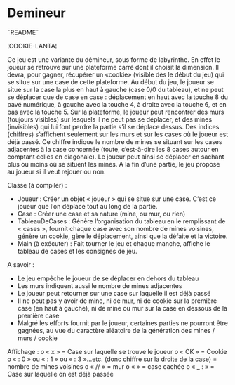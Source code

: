 # Demineur
¯README¯

¦COOKIE-LANTA¦

Ce jeu est une variante du démineur, sous forme de labyrinthe. En effet le joueur se retrouve sur une 
plateforme carré dont il choisit la dimension. Il devra, pour gagner, récupérer  un  «cookie» (visible 
dès le début du jeu) qui se situe sur une case de cette plateforme.  Au début du jeu, le joueur se situe 
sur la case la plus en haut à gauche (case 0/0 du tableau), et ne peut se déplacer que de case en 
case : déplacement en haut avec la touche 8 du pavé numérique, à gauche avec la touche 4, à droite 
avec la touche 6, et en bas avec la touche 5. Sur la plateforme, le joueur peut rencontrer des murs 
(toujours visibles) sur lesquels il ne peut pas se déplacer, et des mines (invisibles) qui lui font perdre 
la partie s’il se déplace dessus. Des indices (chiffres) s’affichent seulement sur les murs et sur les 
cases où le joueur est déjà passé. Ce chiffre indique le nombre de mines se situant sur les cases 
adjacentes à la case concernée (toute, c’est-à-dire les 8 cases autour en comptant celles en 
diagonale). Le joueur peut ainsi se déplacer en sachant plus ou moins où se situent les mines. A la fin 
d’une partie, le jeu propose au joueur si il veut rejouer ou non.

Classe (à compiler) : 
*	Joueur : Créer un objet « joueur » qui se situe sur une case. C’est ce joueur que l’on déplace 
	tout au long de la partie.
*	Case : Créer une case et sa nature (mine, ou mur, ou rien)
*	TableauDeCases : Génère l’organisation du tableau en le remplissant de « cases », fournit 
	chaque case avec son nombre de mines voisines, génère un cookie, gère le déplacement, 
	ainsi que la défaite et la victoire.
*	Main (à exécuter) : Fait tourner le jeu et chaque manche, affiche le tableau de cases et les 
	consignes de jeu. 


A savoir : 
*	Le jeu empêche le joueur de se déplacer en dehors du tableau 
*	Les murs indiquent aussi le nombre de mines adjacentes
*	Le joueur peut retourner sur une case sur laquelle il est déjà passé
*	Il ne peut pas y avoir de mine, ni de mur, ni de cookie sur la première case (en haut à 
	gauche), ni de mine ou mur sur la case en dessous de la première case
*	Malgré les efforts fournit par le joueur, certaines parties ne pourront être gagnées, au vue du 
	caractère aléatoire de la génération des mines / murs / cookie

Affichage :
o	« x » = Case sur laquelle se trouve le joueur
o	« CK » = Cookie
o	« : 0 » ou « : 1 » ou « : 3 »…etc. (donc chiffre sur la droite de la case) = nombre de mines 
	voisines
o	« // » = mur
o	«     » = case cachée
o	« _ : » = Case sur laquelle on est déjà passée
